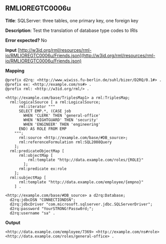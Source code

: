 ## RMLIOREGTC0006u

**Title**: SQLServer: three tables, one primary key, one foreign key

**Description**: Test the translation of database type codes to IRIs

**Error expected?** No

**Input**
 [http://w3id.org/rml/resources/rml-io/RMLIOREGTC0006u/Friends.json](http://w3id.org/rml/resources/rml-io/RMLIOREGTC0006u/Friends.json)

**Mapping**
```
@prefix d2rq: <http://www.wiwiss.fu-berlin.de/suhl/bizer/D2RQ/0.1#> .
@prefix ex: <http://example.com/ns#> .
@prefix rml: <http://w3id.org/rml/> .

<http://example.com/base/TriplesMap1> a rml:TriplesMap;
  rml:logicalSource [ a rml:LogicalSource;
      rml:iterator """
      SELECT EMP.*, (CASE job
        WHEN 'CLERK' THEN 'general-office'
        WHEN 'NIGHTGUARD' THEN 'security'
        WHEN 'ENGINEER' THEN 'engineering'
      END) AS ROLE FROM EMP
    """;
      rml:source <http://example.com/base/#DB_source>;
      rml:referenceFormulation rml:SQL2008Query
    ];
  rml:predicateObjectMap [
      rml:objectMap [
          rml:template "http://data.example.com/roles/{ROLE}"
        ];
      rml:predicate ex:role
    ];
  rml:subjectMap [
      rml:template "http://data.example.com/employee/{empno}"
    ] .

<http://example.com/base/#DB_source> a d2rq:Database;
  d2rq:jdbcDSN "CONNECTIONDSN";
  d2rq:jdbcDriver "com.microsoft.sqlserver.jdbc.SQLServerDriver";
  d2rq:password "YourSTRONG!Passw0rd;";
  d2rq:username "sa" .

```

**Output**
```
<http://data.example.com/employee/7369> <http://example.com/ns#role> <http://data.example.com/roles/general-office> .

```

